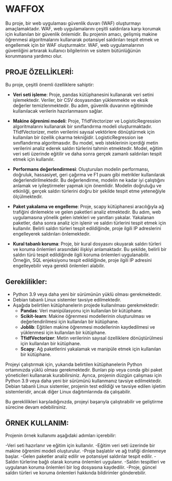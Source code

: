 # WAFFOX
Bu proje, bir web uygulaması güvenlik duvarı (WAF) oluşturmayı amaçlamaktadır. WAF, web uygulamalarını çeşitli saldırılara karşı korumak için kullanılan bir güvenlik önlemidir. Bu projenin amacı, gelişmiş makine öğrenmesi algoritmalarını kullanarak potansiyel saldırıları tespit etmek ve engellemek için bir WAF oluşturmaktır. WAF, web uygulamalarının güvenliğini artırarak kullanıcı bilgilerinin ve sistem bütünlüğünün korunmasına yardımcı olur.

## PROJE ÖZELLİKLERİ:
Bu proje, çeşitli önemli özelliklere sahiptir:

- **Veri seti işleme**: Proje, pandas kütüphanesini kullanarak veri setini işlemektedir. Veriler, bir CSV dosyasından yüklenmekte ve eksik değerler temizlenmektedir. Bu adım, güvenlik duvarının eğitiminde kullanılacak verilerin hazırlanmasını sağlar.

- **Makine öğrenimi modeli**: Proje, TfidfVectorizer ve LogisticRegression algoritmalarını kullanarak bir sınıflandırma modeli oluşturmaktadır. TfidfVectorizer, metin verilerini sayısal vektörlere dönüştürmek için kullanılan bir özellik çıkarma tekniğidir. LogisticRegression ise sınıflandırma algoritmasıdır. Bu model, web isteklerinin içerdiği metin verilerini analiz ederek saldırı türlerini tahmin etmektedir. Model, eğitim veri seti üzerinde eğitilir ve daha sonra gerçek zamanlı saldırıları tespit etmek için kullanılır.

- **Performans değerlendirmesi**: Oluşturulan modelin performansı, doğruluk, hassasiyet, geri çağırma ve F1 puanı gibi metrikler kullanılarak değerlendirilmektedir. Bu değerlendirme, modelin ne kadar iyi çalıştığını anlamak ve iyileştirmeler yapmak için önemlidir. Modelin doğruluğu ve etkinliği, gerçek saldırı türlerini doğru bir şekilde tespit etme yeteneğiyle ölçülmektedir.

- **Paket yakalama ve engelleme**: Proje, scapy kütüphanesi aracılığıyla ağ trafiğini dinlemekte ve gelen paketleri analiz etmektedir. Bu adım, web uygulamasına yönelik gelen istekleri ve yanıtları yakalar. Yakalanan paketler, daha sonra analiz için işlenir ve saldırı türlerini tespit etmek için kullanılır. Belirli saldırı türleri tespit edildiğinde, proje ilgili IP adreslerini engelleyerek saldırıları önlemektedir.

- **Kural tabanlı koruma**: Proje, bir kural dosyasını okuyarak saldırı türleri ve koruma önlemleri arasındaki ilişkiyi anlamaktadır. Bu şekilde, belirli bir saldırı türü tespit edildiğinde ilgili koruma önlemleri uygulanabilir. Örneğin, SQL enjeksiyonu tespit edildiğinde, proje ilgili IP adresini engelleyebilir veya gerekli önlemleri alabilir.

## Gereklilikler:

- Python 3.9 veya daha yeni bir sürümünün yüklü olması gerekmektedir.
- Debian tabanlı Linux sistemler tavsiye edilmektedir.
- Aşağıda belirtilen kütüphanelerin projede kullanılması gerekmektedir:
    - **Pandas**: Veri manipülasyonu için kullanılan bir kütüphane.
    - **Scikit-learn**: Makine öğrenmesi modellerinin oluşturulması ve değerlendirilmesi için kullanılan bir kütüphane.
    - **Joblib**: Eğitilen makine öğrenmesi modellerinin kaydedilmesi ve yüklenmesi için kullanılan bir kütüphane.
    - **TfidfVectorizer**: Metin verilerinin sayısal özelliklere dönüştürülmesi için kullanılan bir kütüphane.
    - **Scapy**: Ağ paketlerini yakalamak ve manipüle etmek için kullanılan bir kütüphane.

Projeyi çalıştırmak için, yukarıda belirtilen kütüphanelerin Python ortamınızda yüklü olması gerekmektedir. Bunları pip veya conda gibi paket yöneticileri kullanarak kurabilirsiniz. Ayrıca, projenin düzgün çalışması için Python 3.9 veya daha yeni bir sürümünü kullanmanız tavsiye edilmektedir. Debian tabanlı Linux sistemler, projenin test edildiği ve tavsiye edilen işletim sistemleridir, ancak diğer Linux dağıtımlarında da çalışabilir.

Bu gereklilikleri karşıladığınızda, projeyi başarıyla çalıştırabilir ve geliştirme sürecine devam edebilirsiniz.

## ÖRNEK KULLANIM:
Projenin örnek kullanımı aşağıdaki adımları içerebilir:

-Veri seti hazırlanır ve eğitim için kullanılır.
-Eğitim veri seti üzerinde bir makine öğrenimi modeli oluşturulur.
-Proje başlatılır ve ağ trafiği dinlenmeye başlar.
-Gelen paketler analiz edilir ve potansiyel saldırılar tespit edilir.
-Saldırı türlerine bağlı olarak koruma önlemleri uygulanır.
-Saldırı tespitleri ve uygulanan koruma önlemleri bir log dosyasına kaydedilir.
-Proje, güncel saldırı türleri ve koruma önlemleri hakkında bildirimler gönderebilir.
